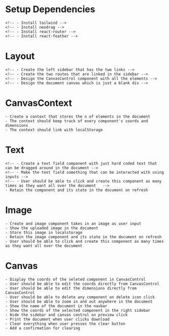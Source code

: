 # Setup Dependencies
    <!-- - Install tailwind -->
    <!-- - Install neodrag -->
    <!-- - Install react-router -->
    <!-- - Install react-feather -->

# Layout
    <!-- - Create the left sidebar that has the two links -->
    <!-- - Create the two routes that are linked in the sidebar -->
    <!-- - Design the CanvasControl component with all the elements -->
    <!-- - Design the document canvas which is just a blank div -->

# CanvasContext
    - Create a context that stores the n of elements in the document 
    - The context should keep track of every component's coords and dimensions
    - The context should link with localStorage

# Text
    <!-- - Create a text field component with just hard coded text that can be dragged around in the document -->
    <!-- - Make the text field something that can be interacted with using inputs -->
    <!-- - User should be able to click and create this component as many times as they want all over the document   -->
    - Retain the component and its state in the document on refresh

# Image
    - Create and image component takes in an image as user input
    - Show the uploaded image in the document
    - Store this image in localstorage
    - Retain the image component and its state in the document on refresh
    - User should be able to click and create this component as many times as they want all over the document  

# Canvas
    - Display the coords of the seleted component in CanvasControl
    - User should be able to edit the coords directly from CanvasControl
    - User should be able to edit the dimensions directly from CanvasControl
    - User should be able to delete any component on delete icon click
    - User should be able to zoom in and out anywhere in the document
    - Show the name of the document in the navbar
    - Show the coords of the selected component in the right sidebar
    - Hide the sidebar and canvas control on preview click
    - Print the document when user clicks download
    - Clear everything when user presses the clear button
    - Add a confirmation for clearing
